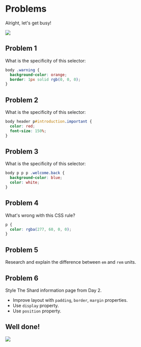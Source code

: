 # Problems

Alright, let's get busy!

![](https://38.media.tumblr.com/7cc0ddd8e7d09892fe87edbbe1688540/tumblr_ndcdf4scrN1t0b1clo1_400.gif)

## Problem 1

What is the specificity of this selector:

```css
body .warning {
  background-color: orange;
  border: 1px solid rgb(0, 0, 0);
}
```

## Problem 2

What is the specificity of this selector:

```css
body header p#introduction.important {
  color: red;
  font-size: 150%;
}
```

## Problem 3

What is the specificity of this selector:

```css
body p p p .welcome.back {
  background-color: blue;
  color: white;
}
```

## Problem 4

What's wrong with this CSS rule?

```css
p {
  color: rgba(277, 60, 0, 0);
}
```

## Problem 5

Research and explain the difference between `em` and `rem` units.

## Problem 6

Style The Shard information page from Day 2.

+ Improve layout with `padding`, `border`, `margin` properties.
+ Use `display` property.
+ Use `position` property.

## Well done!

![](http://bavatuesdays.com/files/2013/12/gatsby-leo-051113.gif)


